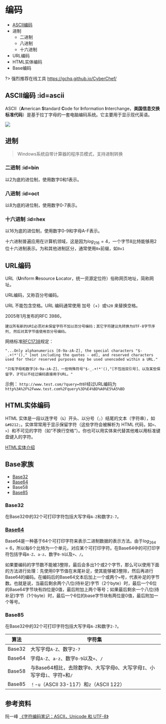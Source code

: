 # 编码

- [ASCII编码](#ascii)
- 进制
  - 二进制
  - 八进制
  - 十六进制
- URL编码
- HTML实体编码
- Base编码

?> 强烈推荐在线工具 https://gchq.github.io/CyberChef/

## ASCII编码 :id=ascii

ASCII（**A**merican **S**tandard **C**ode for **I**nformation **I**nterchange，**美国信息交换标准代码**）是基于拉丁字母的一套电脑编码系统。它主要用于显示现代英语。

![](https://upload.wikimedia.org/wikipedia/commons/1/1b/ASCII-Table-wide.svg)

## 进制

> Windows系统自带计算器的程序员模式，支持进制转换

### 二进制 :id=bin

以2为底的进位制，使用数字0和1表示。

### 八进制 :id=oct​

以8为底的进位制，使用数字0-7表示。

### 十六进制 :id=hex

以16为底的进位制，使用数字0-9和字母A-F表示。

十六进制普遍应用在计算机领域，这是因为$log_216=4$，一个字节8比特能够用2位十六进制表示。为和其他进制区分，通常使用`0x`前缀，如`0x1`

## URL编码

URL（**U**niform **R**esource **L**ocator，统一资源定位符）俗称网页地址，简称网址。

URL编码，又称百分号编码。

URL 不能包含空格。URL 编码通常使用 加号（+）或`%20` 来替换空格。

2005年1月发布的RFC 3986，

```
建议所有新的URI必须对未保留字符不加以百分号编码；其它字符建议先转换为UTF-8字节序列, 然后对其字节值使用百分号编码。
```

网络标准[RFC1738](https://www.ietf.org/rfc/rfc1738.txt)规定：

```
"...Only alphanumerics [0-9a-zA-Z], the special characters "$-_.+!*'()," [not including the quotes - ed], and reserved characters used for their reserved purposes may be used unencoded within a URL."

"只有字母和数字[0-9a-zA-Z]、一些特殊符号"$-_.+!*'(),"[不包括双引号]、以及某些保留字，才可以不经过编码直接用于URL。"
```
示例：
`http://www.test.com/?query=你好`经过URL编码为
`http%3A%2F%2Fwww.test.com%2Fquery%3D%E4%BD%A0%E5%A5%BD`

## HTML实体编码

HTML 实体是一段以连字号（`&`）开头、以分号（`;`）结尾的文本（字符串），如`&#8212;`。实体常常用于显示保留字符（这些字符会被解析为 HTML 代码，如`<`、`>`）和不可见的字符（如“不换行空格”）。你也可以用实体来代替其他难以用标准键盘键入的字符。

[HTML实体介绍](ttps://developer.mozilla.org/zh-CN/docs/Glossary/Entity)

## Base家族

- [Base32](#Base32)
- [Base64](#Base64)
- Base58
- [Base85](#Base85)

### Base32

在Base32中的32个可打印字符包括大写字母`A-Z`和数字`2-7`。

### [Base64](https://zh.wikipedia.org/wiki/Base64)

Base64是一种基于64个可打印字符来表示二进制数据的表示方法。由于$log_264=6$，所以每6个比特为一个单元，对应某个可打印字符。在Base64中的可打印字符包括字母`A-Z`、`a-z`、数字`0-9`以及`+`、`/`。

如果要编码的字节数不能被3整除，最后会多出1个或2个字节，那么可以使用下面的方法进行处理：先使用0字节值在末尾补足，使其能够被3整除，然后再进行Base64的编码。在编码后的Base64文本后加上一个或两个`=`号，代表补足的字节数。也就是说，当最后剩余两个八位(待补足)字节（2个byte）时，最后一个6位的Base64字节块有四位是0值，最后附加上两个等号；如果最后剩余一个八位(待补足)字节（1个byte）时，最后一个6位的base字节块有两位是0值，最后附加一个等号。 

### Base85

在Base32中的32个可打印字符包括大写字母`A-Z`和数字`2-7`。

| 算法   | 字符集                                                       |
| ------ | ------------------------------------------------------------ |
| Base32 | 大写字母`A-Z`、数字`2-7`                                     |
| Base64 | 字母`A-Z`、`a-z`、数字`0-9`以及`+`、`/`                      |
| Base58 | 与Base64相比，去除数字`0`、大写字母`O`、大写字母`I`、小写字母`i`、字符`+`和`/` |
| Base85 | `！`-`u`（ASCII 33-117）和`z`（ASCII 122）                   |

## 参考资料

阮一峰 [《字符编码笔记：ASCII，Unicode 和 UTF-8》](http://www.ruanyifeng.com/blog/2007/10/ascii_unicode_and_utf-8.html)

